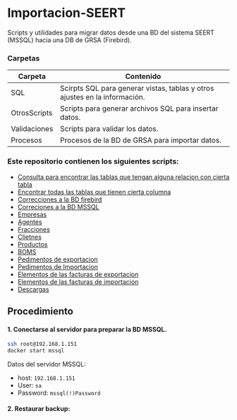 # Importacion-SEERT
Scripts y utilidades para migrar datos desde una BD del sistema SEERT (MSSQL) hacia una DB de GRSA (Firebird).

### Carpetas
|Carpeta|Contenido|
|-------|---------|
|SQL|Scirpts SQL para generar vistas, tablas y otros ajustes en la información.|
|OtrosScripts|Scripts para generar archivos SQL para insertar datos.|
|Validaciones|Scripts para validar los datos.|
|Procesos|Procesos de la BD de GRSA para importar datos.|

### Este repositorio contienen los siguientes scripts:
- [Consulta para encontrar las tablas que tengan alguna relacion con cierta tabla](SQL/Tablas-Relaciones.sql)
- [Encontrar todas las tablas que tienen cierta columna](SQL/Find-Tables-By-Row-Name.sql)
- [Correcciones a la BD firebird](SQL/Fix_Firebird.sql)
- [Correciones a la BD MSSQL](SQL/fixes.sql)
- [Empresas](SQL/Empresas-View.sql)
- [Agentes](SQL/View-Agentes.sql)
- [Fracciones](SQL/Vista-Fracciones.sql)
- [Clietnes](SQL/Vista-Clientes.sql)
- [Productos](SQL/Vista-Productos.sql)
- [BOMS](SQL/Vista-BOM.sql)
- [Pedimentos de exportacion](SQL/PedimentosEXP.sql)
- [Pedimentos de Importacion](SQL/PedimentosIMP.sql)
- [Elementos de las facturas de exportacion](SQL/Tabla_ElemFactExp.sql)
- [Elementos de las facturas de importacion](SQL/Tabla-ElemFactImp.sql)
- [Descargas](SQL/Vista-Descargas.sql)

## Procedimiento
#### 1. Conectarse al servidor para preparar la BD MSSQL.
  ```bash
  ssh root@192.168.1.151
  docker start mssql
  ```
  Datos del servidor MSSQL:
  - host: `192.168.1.151`
  - User: `sa`
  - Password: `mssql(!)Password`
#### 2. Restaurar backup:
